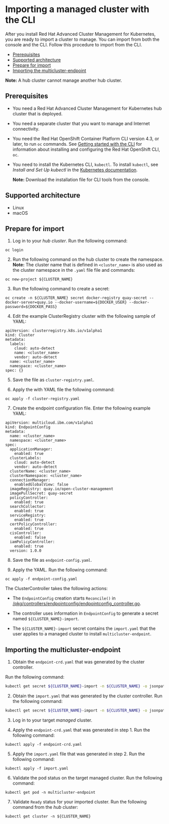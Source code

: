 # Importing a managed cluster with the CLI


After you install Red Hat Advanced Cluster Management for Kubernetes, you are ready to import a cluster to manage. You can import from both the console and the CLI. Follow this procedure to import from the CLI.


  - [Prerequisites](#prerequisites)
  - [Supported architecture](#supported-architecture)
  - [Prepare for import](#prepare-for-import)
  - [Importing the multicluster-endpoint](#importing-the-multicluster-endpoint)
    
  **Note:** A hub cluster cannot manage another hub cluster.
    
## Prerequisites

* You need a Red Hat Advanced Cluster Management for Kubernetes hub cluster that is deployed.

* You need a separate cluster that you want to manage and Internet connectivity.

* You need the Red Hat OpenShift Container Platform CLI version 4.3, or later, to run `oc` commands. See [Getting started with the CLI](https://docs.openshift.com/container-platform/4.3/cli_reference/openshift_cli/getting-started-cli.html) for information about installing and configuring the Red Hat OpenShift CLI, `oc`.

* You need to install the Kubernetes CLI, `kubectl`. To install `kubectl`, see _Install and Set Up kubectl_ in the [Kubernetes documentation](https://kubernetes.io/docs/tasks/tools/install-kubectl/#install-kubectl-on-macos).

  **Note:** Download the installation file for CLI tools from the console.

## Supported architecture

* Linux
* macOS

## Prepare for import

1. Log in to your _hub cluster_. Run the following command:
   
  ```
  oc login
  ```

2. Run the following command on the hub cluster to create the namespace. **Note:** The cluster name that is defined in `<cluster_name>` is also used as the cluster namespace in the `.yaml` file file and commands:

  ```
  oc new-project ${CLUSTER_NAME}
  ```

3. Run the following command to create a secret:

  ```
  oc create -n ${CLUSTER_NAME} secret docker-registry quay-secret --docker-server=quay.io --docker-username=${DOCKER_USER} --docker-password=${DOCKER_PASS}
  ```
  
4. Edit the example ClusterRegistry cluster with the following sample of YAML:

  ```
  apiVersion: clusterregistry.k8s.io/v1alpha1
  kind: Cluster
  metadata:
    labels:
      cloud: auto-detect
      name: <cluster_name>
      vendor: auto-detect
    name: <cluster_name>
    namespace: <cluster_name>
  spec: {}
  ```

5. Save the file as `cluster-registry.yaml`.

6. Apply the with YAML file the following command: 

  ```
  oc apply -f cluster-registry.yaml
  ```
   
7. Create the endpoint configuration file. Enter the following example YAML:

  ```
  apiVersion: multicloud.ibm.com/v1alpha1
  kind: EndpointConfig
  metadata:
    name: <cluster_name>
    namespace: <cluster_name>
  spec:
    applicationManager:
      enabled: true
    clusterLabels:
      cloud: auto-detect
      vendor: auto-detect
    clusterName: <cluster_name>
    clusterNamespace: <cluster_name>
    connectionManager:
      enabledGlobalView: false
    imageRegistry: quay.io/open-cluster-management
    imagePullSecret: quay-secret
    policyController:
      enabled: true
    searchCollector:
      enabled: true
    serviceRegistry:
      enabled: true
    certPolicyController:
      enabled: true
    cisController:
      enabled: false
    iamPolicyController:
      enabled: true
    version: 1.0.0
  ```
8. Save the file as `endpoint-config.yaml`.

9. Apply the YAML. Run the following command: 

  ```
  oc apply -f endpoint-config.yaml
  ```

The ClusterController takes the following actions:

- The `EndpointConfig` creation starts `Reconcile()` in [/pkg/controllers/endpointconfig/endpointconfig_controller.go](https://github.com/open-cluster-management/rcm-controller/blob/master/pkg/controller/endpointconfig/endpointconfig_controller.go).
  
- The controller uses information in `EndpointConfig` to generate a secret named `${CLUSTER_NAME}-import`.
  
- The `${CLUSTER_NAME}-import` secret contains the `import.yaml` that the user applies to a managed cluster to install `multicluster-endpoint`.

## Importing the multicluster-endpoint

1. Obtain the `endpoint-crd.yaml` that was generated by the cluster controller.

  Run the following command:

  ```bash
  kubectl get secret ${CLUSTER_NAME}-import -n ${CLUSTER_NAME} -o jsonpath={.data.endpoint-crd\\.yaml} | base64 --decode > endpoint-crd.yaml
  ```

2. Obtain the `import.yaml` that was generated by the cluster controller. Run the following command:

  ```bash
  kubectl get secret ${CLUSTER_NAME}-import -n ${CLUSTER_NAME} -o jsonpath={.data.import\\.yaml} | base64 --decode > import.yaml
  ```

3. Log in to your target _managed_ cluster.
  
4. Apply the `endpoint-crd.yaml` that was generated in step 1. Run the following command:
  
  ```
  kubectl apply -f endpoint-crd.yaml
  ```

5. Apply the `import.yaml` file that was generated in step 2. Run the following command:

  ```
  kubectl apply -f import.yaml
  ```

6. Validate the pod status on the target managed cluster. Run the following command:
   
  ```
  kubectl get pod -n multicluster-endpoint
  ```
  
7. Validate `Ready` status for your imported cluster. Run the following command from the _hub_ cluster:
   
  ```
  kubectl get cluster -n ${CLUSTER_NAME}
  ```
